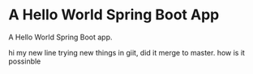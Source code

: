 # A Hello World Spring Boot App

A Hello World Spring Boot app.

hi my new line 
trying new things in giit, did it merge to master. how is it possinble
